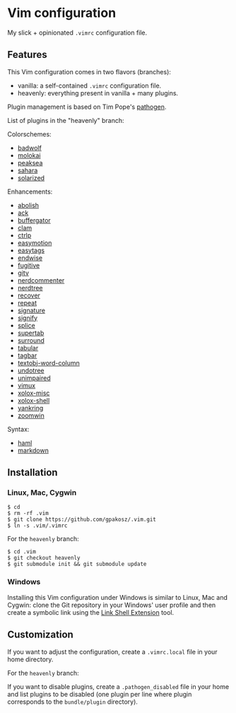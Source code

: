 Vim configuration
=================

My slick + opinionated `.vimrc` configuration file.


Features
--------

This Vim configuration comes in two flavors (branches):

- vanilla: a self-contained `.vimrc` configuration file.
- heavenly: everything present in vanilla + many plugins.

Plugin management is based on Tim Pope's [pathogen].

[pathogen]: https://github.com/tpope/vim-pathogen

List of plugins in the "heavenly" branch:

Colorschemes:
- [badwolf](https://github.com/sjl/badwolf.git)
- [molokai](https://github.com/tomasr/molokai.git)
- [peaksea](https://github.com/vim-scripts/peaksea)
- [sahara](https://github.com/tejr/sahara.git)
- [solarized](https://github.com/altercation/vim-colors-solarized.git)

Enhancements:

- [abolish](https://github.com/tpope/vim-abolish.git)
- [ack](https://github.com/mileszs/ack.vim.git)
- [buffergator](https://github.com/jeetsukumaran/vim-buffergator.git)
- [clam](https://github.com/sjl/clam.vim.git)
- [ctrlp](https://github.com/kien/ctrlp.vim.git)
- [easymotion](https://github.com/Lokaltog/vim-easymotion)
- [easytags](https://github.com/xolox/vim-easytags)
- [endwise](https://github.com/tpope/vim-endwise.git)
- [fugitive](https://github.com/tpope/vim-fugitive.git)
- [gitv](https://github.com/gregsexton/gitv.git)
- [nerdcommenter](https://github.com/scrooloose/nerdcommenter)
- [nerdtree](https://github.com/scrooloose/nerdtree.git)
- [recover](https://github.com/chrisbra/Recover.vim.git)
- [repeat](https://github.com/tpope/vim-repeat.git)
- [signature](https://github.com/kshenoy/vim-signature.git)
- [signify](https://github.com/mhinz/vim-signify.git)
- [splice](https://github.com/sjl/splice.vim)
- [supertab](https://github.com/ervandew/supertab.git)
- [surround](https://github.com/ervandew/supertab.git)
- [tabular](https://github.com/godlygeek/tabular)
- [tagbar](https://github.com/majutsushi/tagbar)
- [textobj-word-column](https://github.com/coderifous/textobj-word-column.vim.git)
- [undotree](https://github.com/mbbill/undotree.git)
- [unimpaired](https://github.com/tpope/vim-unimpaired.git)
- [vimux](https://github.com/benmills/vimux.git)
- [xolox-misc](https://github.com/xolox/vim-misc.git)
- [xolox-shell](https://github.com/xolox/vim-shell)
- [yankring](https://github.com/vim-scripts/YankRing.vim)
- [zoomwin](https://github.com/vim-scripts/ZoomWin.git)

Syntax:
- [haml](https://github.com/tpope/vim-haml.git)
- [markdown](https://github.com/tpope/vim-markdown.git)


Installation
------------

### Linux, Mac, Cygwin

    $ cd
    $ rm -rf .vim
    $ git clone https://github.com/gpakosz/.vim.git
    $ ln -s .vim/.vimrc

For the `heavenly` branch:

    $ cd .vim
    $ git checkout heavenly
    $ git submodule init && git submodule update


### Windows

Installing this Vim configuration under Windows is similar to Linux, Mac and
Cygwin: clone the Git repository in your Windows' user profile and then create a
symbolic link using the [Link Shell Extension] tool.

[Link Shell Extension]: http://schinagl.priv.at/nt/hardlinkshellext/hardlinkshellext.html

Customization
-------------

If you want to adjust the configuration, create a `.vimrc.local` file in your
home directory.

For the `heavenly` branch:

If you want to disable plugins, create a `.pathogen_disabled` file in your home
and list plugins to be disabled (one plugin per line where plugin corresponds to
the `bundle/plugin` directory).
